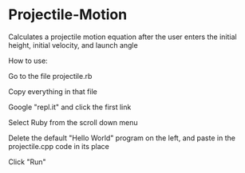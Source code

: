 # Projectile-Motion
Calculates a projectile motion equation after the user enters the initial height, initial velocity, and launch angle

How to use:

Go to the file projectile.rb

Copy everything in that file

Google "repl.it" and click the first link

Select Ruby from the scroll down menu

Delete the default "Hello World" program on the left, and paste in the projectile.cpp code in its place

Click "Run"
